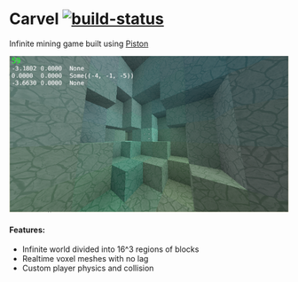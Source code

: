 # Carvel [![build-status][tcisvg]][tci] 

[tcisvg]: https://travis-ci.org/dNihil/carvel.svg?branch=master
[tci]: https://travis-ci.org/dNihil/carvel

Infinite mining game built using [Piston](https://www.piston.rs/)

![Featured Screenshot](./screenshots/Screenshot_2018-02-09_14-45-33.png)

#### Features:
* Infinite world divided into 16^3 regions of blocks
* Realtime voxel meshes with no lag
* Custom player physics and collision
